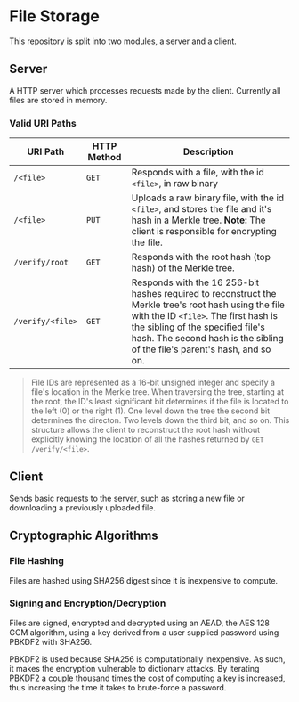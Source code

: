 # File Storage

This repository is split into two modules, a server and a client.

## Server
A HTTP server which processes requests made by the client. Currently all files are stored in memory.

### Valid URI Paths
| URI Path | HTTP Method | Description |
| --- | --- | --- |
| `/<file>` | `GET` | Responds with a file, with the id `<file>`, in raw binary |
| `/<file>` | `PUT` | Uploads a raw binary file, with the id `<file>`, and stores the file and it's hash in a Merkle tree. **Note:** The client is responsible for encrypting the file. |
| `/verify/root` | `GET` | Responds with the root hash (top hash) of the Merkle tree. |
| `/verify/<file>` | `GET` | Responds with the 16 256-bit hashes required to reconstruct the Merkle tree's root hash using the file with the ID `<file>`. The first hash is the sibling of the specified file's hash. The second hash is the sibling of the file's parent's hash, and so on. |

> File IDs are represented as a 16-bit unsigned integer and specify a file's location in the Merkle tree. When traversing the tree, starting at the root, the ID's least significant bit determines if the file is located to the left (0) or the right (1). One level down the tree the second bit determines the directon. Two levels down the third bit, and so on. This structure allows the client to reconstruct the root hash without explicitly knowing the location of all the hashes returned by `GET /verify/<file>`.

## Client
Sends basic requests to the server, such as storing a new file or downloading a previously uploaded file.

## Cryptographic Algorithms

### File Hashing
Files are hashed using SHA256 digest since it is inexpensive to compute. 

### Signing and Encryption/Decryption 
Files are signed, encrypted and decrypted using an AEAD, the AES 128 GCM algorithm, using a key derived from a user supplied password using PBKDF2 with SHA256. 

PBKDF2 is used because SHA256 is computationally inexpensive. As such, it makes the encryption vulnerable to dictionary attacks. By iterating PBKDF2 a couple thousand times the cost of computing a key is increased, thus increasing the time it takes to brute-force a password. 

